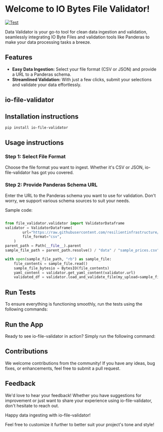 # Welcome to IO Bytes File Validator!


[![Test](https://github.com/resilientinfrastructure/io-file-validator/actions/workflows/e2e.yml/badge.svg)](https://github.com/resilientinfrastructure/io-file-validator/actions/workflows/publish_pypi.yml)

Data Validator is your go-to tool for clean data ingestion and validation, seamlessly integrating IO Byte Files and validation tools like Panderas to make your data processing tasks a breeze.

## Features

- **Easy Data Ingestion:** Select your file format (CSV or JSON) and provide a URL to a Panderas schema.
- **Streamlined Validation:** With just a few clicks, submit your selections and validate your data effortlessly.


## io-file-validator

## Installation instructions

```sh
pip install io-file-validator
```

## Usage instructions


### Step 1: Select File Format
Choose the file format you want to ingest. Whether it's CSV or JSON, io-file-validator has got you covered.

### Step 2: Provide Panderas Schema URL
Enter the URL to the Panderas schema you want to use for validation. Don't worry, we support various schema sources to suit your needs.

Sample code:


```python

from file_validator.validator import ValidatorDataframe
validator = ValidatorDataframe(
        url="https://raw.githubusercontent.com/resilientinfrastructure/standards/main/panderas_schema.yml",
        file_format="csv",
    )
parent_path = Path(__file__).parent
sample_file_path = parent_path.resolve() / "data" / "sample_prices.csv"

with open(sample_file_path, "rb") as sample_file:
    file_contents = sample_file.read()
    sample_file_bytesio = BytesIO(file_contents)
    yaml_content = validator.get_yaml_content(validator.url)
    validated_df = validator.load_and_validate_file(my_upload=sample_file_bytesio, yaml_content=yaml_content)

```

## Run Tests
To ensure everything is functioning smoothly, run the tests using the following commands:

## Run the App
Ready to see io-file-validator in action? Simply run the following command:

## Contributions
We welcome contributions from the community! If you have any ideas, bug fixes, or enhancements, feel free to submit a pull request.

## Feedback
We'd love to hear your feedback! Whether you have suggestions for improvement or just want to share your experience using io-file-validator, don't hesitate to reach out.

Happy data ingesting with io-file-validator!

Feel free to customize it further to better suit your project's tone and style!